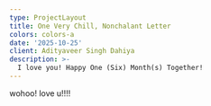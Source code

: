 ```yaml
---
type: ProjectLayout
title: One Very Chill, Nonchalant Letter
colors: colors-a
date: '2025-10-25'
client: Adityaveer Singh Dahiya
description: >-
  I love you! Happy One (Six) Month(s) Together!
---
```


wohoo! love u!!!!
